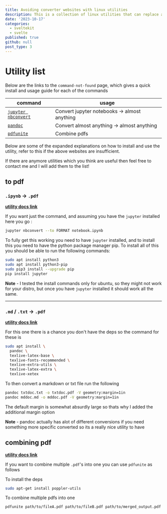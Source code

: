 ```yaml
---
title: Avoiding converter websites with linux utilities
description: This is a collection of linux utilities that can replace any converter website you need, and can also be used offline
date: '2023-10-17'
categories:
  - sveltekit
  - svelte
published: true
github: null
post_type: 3
---
```


# Utility list 

Below are the links to the `command-not-found` page, which gives a quick install and usage guide for each of the commands

| command | usage |
|--|--|
|[`jupyter nbconvert`](https://command-not-found.com/jupyter-nbconvert)|Convert jupyter notebooks $\rightarrow$ almost anything|
|[`pandoc`](https://command-not-found.com/pandoc)|Convert almost anything $\rightarrow$ almost anything|
|[`pdfunite`](https://command-not-found.com/pdfunite)|Combine pdfs|

Below are some of the expanded explanations on how to install and use the utility, refer to this if the above websites are insufficient.

If there are anymore utilities which you think are useful then feel free to contact me and I will add them to the list!

## to pdf

### `.ipynb` $\rightarrow$ `.pdf`

[**utility docs link**](https://nbconvert.readthedocs.io/en/latest/usage.html)

If you want just the command, and assuming you have the `jupyter` installed here you go :

```bash
jupyter nbconvert --to FORMAT notebook.ipynb
```

To fully get this working you need to have `jupyter` installed, and to install this you need to have the python package manager pip. To install all of this you should be able to run the following commands: 

```bash
sudo apt install python3
sudo apt install python3-pip
sudo pip3 install --upgrade pip
pip install jupyter
```

**Note** - I tested the install commands only for ubuntu, so they might not work for your distro, but once you have `jupyter` installed it should work all the same.

---

### `.md` / `.txt` $\rightarrow$ `.pdf`

[**utility docs link**](https://pandoc.org/MANUAL.html)

For this one there is a chance you don't have the deps so the command for these is 

```bash
sudo apt install \
  pandoc \
  texlive-latex-base \
  texlive-fonts-recommended \
  texlive-extra-utils \
  texlive-latex-extra \
  texlive-xetex
```

To then convert a markdown or txt file run the following 

```bash 
pandoc txtdoc.txt -o txtdoc.pdf -V geometry:margin=1in
pandoc mddoc.md -o mddoc.pdf -V geometry:margin=1in 
```

The default margin is somewhat absurdly large so thats why I added the additional margin option

**Note** - pandoc actually has alot of different conversions if you need something more specific converted so its a really nice utility to have


## combining pdf

[**utility docs link**](https://manpages.ubuntu.com/manpages/focal/man1/pdfunite.1.html)

If you want to combine multiple `.pdf`'s into one you can use `pdfunite` as follows

To install the deps

```bash
sudo apt-get install poppler-utils
```

To combine multiple pdfs into one 

```bash
pdfunite path/to/fileA.pdf path/to/fileB.pdf path/to/merged_output.pdf
```
